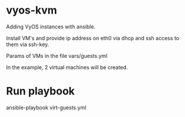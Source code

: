# vyos-kvm
Adding VyOS instances with ansible.

Install VM's and provide ip address on eth0 via dhcp and ssh access to them via ssh-key.

Params of VMs in the file vars/guests.yml

In the example, 2 virtual machines will be created.

# Run playbook
ansible-playbook virt-guests.yml
